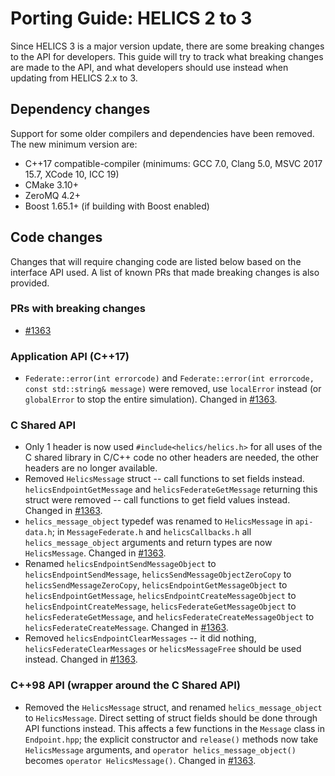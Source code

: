 # Porting Guide: HELICS 2 to 3

Since HELICS 3 is a major version update, there are some breaking changes to the API for developers.
This guide will try to track what breaking changes are made to the API, and what developers should use
instead when updating from HELICS 2.x to 3.

## Dependency changes

Support for some older compilers and dependencies have been removed. The new minimum version are:

- C++17 compatible-compiler (minimums: GCC 7.0, Clang 5.0, MSVC 2017 15.7, XCode 10, ICC 19)
- CMake 3.10+
- ZeroMQ 4.2+
- Boost 1.65.1+ (if building with Boost enabled)

## Code changes

Changes that will require changing code are listed below based on the interface API used.
A list of known PRs that made breaking changes is also provided.

### PRs with breaking changes

- [#1363][1]

### Application API (C++17)

- `Federate::error(int errorcode)` and `Federate::error(int errorcode, const std::string& message)` were removed, use `localError` instead (or `globalError` to stop the entire simulation). Changed in [#1363][1].

### C Shared API

- Only 1 header is now used `#include<helics/helics.h>` for all uses of the C shared library in C/C++ code no other headers are needed, the other headers are no longer available.
- Removed `HelicsMessage` struct -- call functions to set fields instead. `helicsEndpointGetMessage` and `helicsFederateGetMessage` returning this struct were removed -- call functions to get field values instead. Changed in [#1363][1].
- `helics_message_object` typedef was renamed to `HelicsMessage` in `api-data.h`; in `MessageFederate.h` and `helicsCallbacks.h` all `helics_message_object` arguments and return types are now `HelicsMessage`. Changed in [#1363][1].
- Renamed `helicsEndpointSendMessageObject` to `helicsEndpointSendMessage`, `helicsSendMessageObjectZeroCopy` to `helicsSendMessageZeroCopy`, `helicsEndpointGetMessageObject` to `helicsEndpointGetMessage`, `helicsEndpointCreateMessageObject` to `helicsEndpointCreateMessage`, `helicsFederateGetMessageObject` to `helicsFederateGetMessage`, and `helicsFederateCreateMessageObject` to `helicsFederateCreateMessage`. Changed in [#1363][1].
- Removed `helicsEndpointClearMessages` -- it did nothing, `helicsFederateClearMessages` or `helicsMessageFree` should be used instead. Changed in [#1363][1].

### C++98 API (wrapper around the C Shared API)

- Removed the `HelicsMessage` struct, and renamed `helics_message_object` to `HelicsMessage`. Direct setting of struct fields should be done through API functions instead. This affects a few functions in the `Message` class in `Endpoint.hpp`; the explicit constructor and `release()` methods now take `HelicsMessage` arguments, and `operator helics_message_object()` becomes `operator HelicsMessage()`. Changed in [#1363][1].

[1]: https://github.com/GMLC-TDC/HELICS/pull/1363 "PR #1363"
